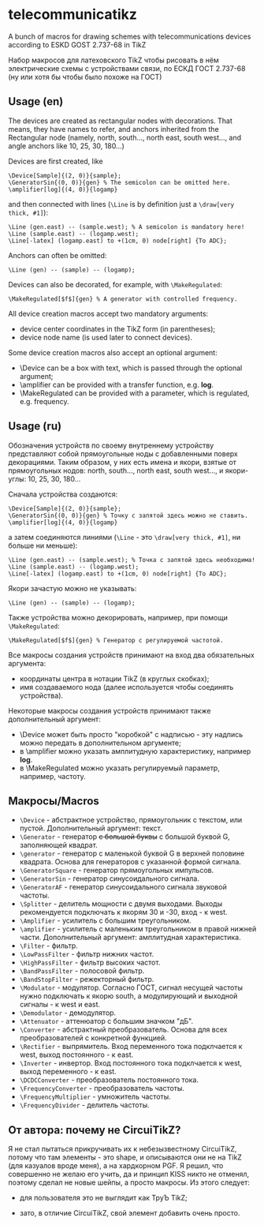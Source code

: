 # telecommunicatikz
A bunch of macros for drawing schemes with telecommunications devices according to ESKD GOST 2.737-68 in TikZ

Набор макросов для латеховского TikZ чтобы рисовать в нём электрические схемы с устройствами связи, по ЕСКД ГОСТ 2.737-68 (ну или хотя бы чтобы было похоже на ГОСТ)

## Usage (en)
  The devices are created as rectangular nodes with decorations. That means, they have names to refer, and anchors
  inherited from the Rectangular node (namely, north, south..., north east, south west..., and angle anchors like 10, 25, 30, 180...)
  
  Devices are first created, like
  ```
  \Device[Sample]{(2, 0)}{sample};
  \GeneratorSin{(0, 0)}{gen} % The semicolon can be omitted here.
  \amplifier[log]{(4, 0)}{logamp}
  ```
  and then connected with lines (`\Line` is by definition just a `\draw[very thick, #1]`):
  ```
  \Line (gen.east) -- (sample.west); % A semicolon is mandatory here!
  \Line (sample.east) -- (logamp.west);
  \Line[-latex] (logamp.east) to +(1cm, 0) node[right] {To ADC};
  ```
  Anchors can often be omitted:
  ```
  \Line (gen) -- (sample) -- (logamp);
  ```
  
  Devices can also be decorated, for example, with `\MakeRegulated`:
  ```
  \MakeRegulated[$f$]{gen} % A generator with controlled frequency.
  ```
  
  All device creation macros accept two mandatory arguments:
  - device center coordinates in the TikZ form (in parentheses);
  - device node name (is used later to connect devices).
  
  Some device creation macros also accept an optional argument:
  - \Device can be a box with text, which is passed through the optional argument;
  - \amplifier can be provided with a transfer function, e.g. **log**.
  - \MakeRegulated can be provided with a parameter, which is regulated, e.g. frequency.
  
## Usage (ru)
  Обозначения устройств по своему внутреннему устройству представляют собой прямоугольные ноды с добавленными поверх
  декорациями. Таким образом, у них есть имена и якори, взятые от прямоугольных нодов: north, south..., north east, south west..., и якори-углы: 10, 25, 30, 180...
  
  Сначала устройства создаются:
  ```
  \Device[Sample]{(2, 0)}{sample};
  \GeneratorSin{(0, 0)}{gen} % Точку с запятой здесь можно не ставить.
  \amplifier[log]{(4, 0)}{logamp}
  ```
  а затем соединяются линиями (`\Line` - это `\draw[very thick, #1]`, ни больше ни меньше):
  ```
  \Line (gen.east) -- (sample.west); % Точка с запятой здесь необходима!
  \Line (sample.east) -- (logamp.west);
  \Line[-latex] (logamp.east) to +(1cm, 0) node[right] {To ADC};
  ```
  Якори зачастую можно не указывать:
  ```
  \Line (gen) -- (sample) -- (logamp);
  ```
  
  Также устройства можно декорировать, например, при помощи `\MakeRegulated`:
  ```
  \MakeRegulated[$f$]{gen} % Генератор с регулируемой частотой.
  ```
  
  Все макросы создания устройств принимают на вход два обязательных аргумента:
  - координаты центра в нотации TikZ (в круглых скобках);
  - имя создаваемого нода (далее используется чтобы соединять устройства).
  
  Некоторые макросы создания устройств принимают также дополнительный аргумент:
  - \Device может быть просто "коробкой" с надписью - эту надпись можно передать в дополнительном аргументе;
  - в \amplifier можно указать амплитудную характеристику, например **log**.
  - в \MakeRegulated можно указать регулируемый параметр, например, частоту.
## Макросы/Macros
* `\Device` - абстрактное устройство, прямоугольник с текстом, или пустой. Дополнительный аргумент: текст.
* `\Generator` - генератор ~~с большой буквы~~ с большой буквой G, заполняющей квадрат.
* `\generator` - генератор с маленькой буквой G в верхней половине квадрата. Основа для генераторов с указанной формой сигнала.
* `\GeneratorSquare` - генератор прямоугольных импульсов.
* `\GeneratorSin` - генератор синусоидального сигнала.
* `\GeneratorAF` - генератор синусоидального сигнала звуковой частоты.
* `\Splitter` - делитель мощности с двумя выходами. Выходы рекомендуется подключать к якорям 30 и -30, вход - к west.
* `\Amplifier` - усилитель с большим треугольником.
* `\amplifier` - усилитель с маленьким треугольником в правой нижней части. Дополнительный аргумент: амплитудная характеристика.
* `\Filter` - фильтр.
* `\LowPassFilter` - фильтр нижних частот.
* `\HighPassFilter` - фильтр высоких частот.
* `\BandPassFilter` - полосовой фильтр.
* `\BandStopFilter` - режекторный фильтр.
* `\Modulator` - модулятор. Согласно ГОСТ, сигнал несущей частоты нужно подключать к якорю south, а модулирующий и выходной сигналы - к west и east.
* `\Demodulator` - демодулятор.
* `\Attenuator` - аттенюатор с большим значком "дБ".
* `\Converter` - абстрактный преобразователь. Основа для всех преобразователей с конкретной функцией.
* `\Rectifier` - выпрямитель. Вход переменного тока подклчается к west, выход постоянного - к east.
* `\Inverter` - инвертор. Вход постоянного тока подклчается к west, выход переменного - к east.
* `\DCDCConverter` - преобразователь постоянного тока.
* `\FrequencyConverter` - преобразователь частоты.
* `\FrequencyMultiplier` - умножитель частоты.
* `\FrequencyDivider` - делитель частоты.



## От автора: почему не CircuiTikZ?
Я не стал пытаться прикручивать их к небезызвестному CircuiTikZ, потому что там элементы - это shape, и описываются они не на TikZ (для казуалов вроде меня), а на хардкорном PGF. Я решил, что совершенно не желаю его учить, да и принцип KISS никто не отменял, поэтому сделал не новые шейпы, а просто макросы. Из этого следует:

- для пользователя это не выглядит как ТруЪ TikZ;

+ зато, в отличие CircuiTikZ, свой элемент добавить очень просто.

